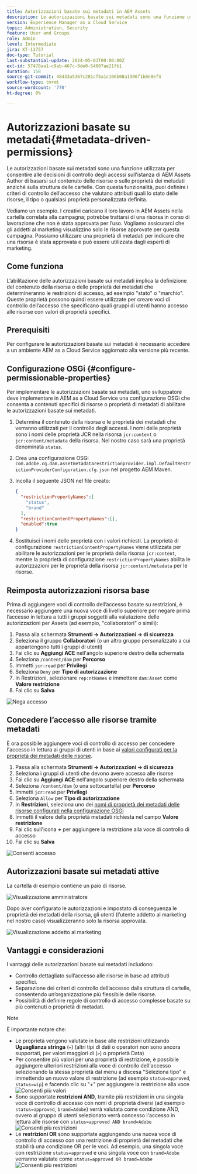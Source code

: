 ```yaml
---
title: Autorizzazioni basate sui metadati in AEM Assets
description: Le autorizzazioni basate sui metadati sono una funzione utilizzata per limitare l’accesso in base alle proprietà dei metadati delle risorse, anziché alla struttura delle cartelle.
version: Experience Manager as a Cloud Service
topic: Administration, Security
feature: User and Groups
role: Admin
level: Intermediate
jira: KT-13757
doc-type: Tutorial
last-substantial-update: 2024-05-03T00:00:00Z
exl-id: 57478aa1-c9ab-467c-9de0-54807ae21fb1
duration: 158
source-git-commit: 48433a5367c281cf5a1c106b08a1306f1b0e8ef4
workflow-type: tm+mt
source-wordcount: '770'
ht-degree: 0%

---
```


# Autorizzazioni basate su metadati{#metadata-driven-permissions}

Le autorizzazioni basate sui metadati sono una funzione utilizzata per consentire alle decisioni di controllo degli accessi sull’istanza di AEM Assets Author di basarsi sul contenuto delle risorse o sulle proprietà dei metadati anziché sulla struttura delle cartelle. Con questa funzionalità, puoi definire i criteri di controllo dell’accesso che valutano attributi quali lo stato delle risorse, il tipo o qualsiasi proprietà personalizzata definita.

Vediamo un esempio. I creativi caricano il loro lavoro in AEM Assets nella cartella correlata alla campagna; potrebbe trattarsi di una risorsa in corso di lavorazione che non è stata approvata per l’uso. Vogliamo assicurarci che gli addetti al marketing visualizzino solo le risorse approvate per questa campagna. Possiamo utilizzare una proprietà di metadati per indicare che una risorsa è stata approvata e può essere utilizzata dagli esperti di marketing.

## Come funziona

L’abilitazione delle autorizzazioni basate sui metadati implica la definizione del contenuto della risorsa o delle proprietà dei metadati che determineranno le restrizioni di accesso, ad esempio &quot;stato&quot; o &quot;marchio&quot;. Queste proprietà possono quindi essere utilizzate per creare voci di controllo dell’accesso che specificano quali gruppi di utenti hanno accesso alle risorse con valori di proprietà specifici.

## Prerequisiti

Per configurare le autorizzazioni basate sui metadati è necessario accedere a un ambiente AEM as a Cloud Service aggiornato alla versione più recente.

## Configurazione OSGi {#configure-permissionable-properties}

Per implementare le autorizzazioni basate sui metadati, uno sviluppatore deve implementare in AEM as a Cloud Service una configurazione OSGi che consenta a contenuti specifici di risorse o proprietà di metadati di abilitare le autorizzazioni basate sui metadati.

1. Determina il contenuto della risorsa o le proprietà dei metadati che verranno utilizzati per il controllo degli accessi. I nomi delle proprietà sono i nomi delle proprietà JCR nella risorsa `jcr:content` o `jcr:content/metadata` della risorsa. Nel nostro caso sarà una proprietà denominata `status`.
1. Crea una configurazione OSGi `com.adobe.cq.dam.assetmetadatarestrictionprovider.impl.DefaultRestrictionProviderConfiguration.cfg.json` nel progetto AEM Maven.
1. Incolla il seguente JSON nel file creato:

   ```json
   {
     "restrictionPropertyNames":[
       "status",
       "brand"
     ],
     "restrictionContentPropertyNames":[],
     "enabled":true
   }
   ```

1. Sostituisci i nomi delle proprietà con i valori richiesti.  La proprietà di configurazione `restrictionContentPropertyNames` viene utilizzata per abilitare le autorizzazioni per le proprietà della risorsa `jcr:content`, mentre la proprietà di configurazione `restrictionPropertyNames` abilita le autorizzazioni per le proprietà della risorsa `jcr:content/metadata` per le risorse.

## Reimposta autorizzazioni risorsa base

Prima di aggiungere voci di controllo dell’accesso basate su restrizioni, è necessario aggiungere una nuova voce di livello superiore per negare prima l’accesso in lettura a tutti i gruppi soggetti alla valutazione delle autorizzazioni per Assets (ad esempio, &quot;collaboratori&quot; o simili):

1. Passa alla schermata __Strumenti → Autorizzazioni → di sicurezza__
1. Seleziona il gruppo __Collaboratori__ (o un altro gruppo personalizzato a cui appartengono tutti i gruppi di utenti)
1. Fai clic su __Aggiungi ACE__ nell&#39;angolo superiore destro della schermata
1. Seleziona `/content/dam` per __Percorso__
1. Immetti `jcr:read` per __Privilegi__
1. Seleziona `Deny` per __Tipo di autorizzazione__
1. In Restrizioni, selezionare `rep:ntNames` e immettere `dam:Asset` come __Valore restrizione__
1. Fai clic su __Salva__

![Nega accesso](./assets/metadata-driven-permissions/deny-access.png)

## Concedere l’accesso alle risorse tramite metadati

È ora possibile aggiungere voci di controllo di accesso per concedere l&#39;accesso in lettura ai gruppi di utenti in base ai [valori configurati per la proprietà dei metadati delle risorse](#configure-permissionable-properties).

1. Passa alla schermata __Strumenti → Autorizzazioni → di sicurezza__
1. Seleziona i gruppi di utenti che devono avere accesso alle risorse
1. Fai clic su __Aggiungi ACE__ nell&#39;angolo superiore destro della schermata
1. Seleziona `/content/dam` (o una sottocartella) per __Percorso__
1. Immetti `jcr:read` per __Privilegi__
1. Seleziona `Allow` per __Tipo di autorizzazione__
1. In __Restrizioni__, seleziona uno dei [nomi di proprietà dei metadati delle risorse configurati nella configurazione OSGi](#configure-permissionable-properties)
1. Immetti il valore della proprietà metadati richiesta nel campo __Valore restrizione__
1. Fai clic sull&#39;icona __+__ per aggiungere la restrizione alla voce di controllo di accesso
1. Fai clic su __Salva__

![Consenti accesso](./assets/metadata-driven-permissions/allow-access.png)

## Autorizzazioni basate sui metadati attive

La cartella di esempio contiene un paio di risorse.

![Visualizzazione amministratore](./assets/metadata-driven-permissions/admin-view.png)

Dopo aver configurato le autorizzazioni e impostato di conseguenza le proprietà dei metadati della risorsa, gli utenti (l’utente addetto al marketing nel nostro caso) visualizzeranno solo la risorsa approvata.

![Visualizzazione addetto al marketing](./assets/metadata-driven-permissions/marketeer-view.png)

## Vantaggi e considerazioni

I vantaggi delle autorizzazioni basate sui metadati includono:

- Controllo dettagliato sull’accesso alle risorse in base ad attributi specifici.
- Separazione dei criteri di controllo dell’accesso dalla struttura di cartelle, consentendo un’organizzazione più flessibile delle risorse.
- Possibilità di definire regole di controllo di accesso complesse basate su più contenuti o proprietà di metadati.

>[!NOTE]
>
> È importante notare che:
> 
> - Le proprietà vengono valutate in base alle restrizioni utilizzando __Uguaglianza stringa__ (`=`) (altri tipi di dati o operatori non sono ancora supportati, per valori maggiori di (`>`) o proprietà Data)
> - Per consentire più valori per una proprietà di restrizione, è possibile aggiungere ulteriori restrizioni alla voce di controllo dell&#39;accesso selezionando la stessa proprietà dal menu a discesa &quot;Seleziona tipo&quot; e immettendo un nuovo valore di restrizione (ad esempio `status=approved`, `status=wip`) e facendo clic su &quot;+&quot; per aggiungere la restrizione alla voce
> ![Consenti più valori](./assets/metadata-driven-permissions/allow-multiple-values.png)
> - Sono supportate __restrizioni AND__, tramite più restrizioni in una singola voce di controllo di accesso con nomi di proprietà diversi (ad esempio `status=approved`, `brand=Adobe`) verrà valutata come condizione AND, ovvero al gruppo di utenti selezionato verrà concesso l&#39;accesso in lettura alle risorse con `status=approved AND brand=Adobe`
> ![Consenti più restrizioni](./assets/metadata-driven-permissions/allow-multiple-restrictions.png)
> - Le __restrizioni OR__ sono supportate aggiungendo una nuova voce di controllo di accesso con una restrizione di proprietà dei metadati che stabilirà una condizione OR per le voci. Ad esempio, una singola voce con restrizione `status=approved` e una singola voce con `brand=Adobe` verranno valutate come `status=approved OR brand=Adobe`
> ![Consenti più restrizioni](./assets/metadata-driven-permissions/allow-multiple-aces.png)
